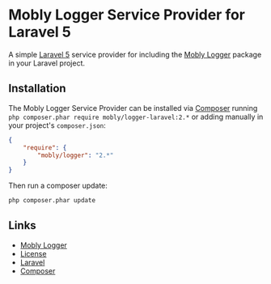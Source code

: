 # Mobly Logger Service Provider for Laravel 5

A simple [Laravel 5](http://laravel.com/) service provider for including the [Mobly Logger](https://github.com/mobly/logger) package in your Laravel project.

## Installation

The Mobly Logger Service Provider can be installed via [Composer](http://getcomposer.org) running `php composer.phar require mobly/logger-laravel:2.*` or adding manually in your project's `composer.json`:

```json
{
    "require": {
        "mobly/logger": "2.*"
    }
}
```

Then run a composer update:

```sh
php composer.phar update
```

## Links

* [Mobly Logger](http://github.com/mobly/logger/)
* [License](http://choosealicense.com/licenses/mit/)
* [Laravel](http://laravel.com/)
* [Composer](https://getcomposer.org/download/)
